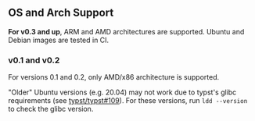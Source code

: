 ## OS and Arch Support

**For v0.3 and up**, ARM and AMD architectures are supported. Ubuntu and Debian images are tested in CI.

### v0.1 and v0.2

For versions 0.1 and 0.2, only AMD/x86 architecture is supported.

"Older" Ubuntu versions (e.g. 20.04) may not work due to typst's glibc requirements (see [typst/typst#109](https://github.com/typst/typst/issues/109)). For these versions, run `ldd --version` to check the glibc version.
